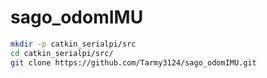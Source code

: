 # sago_odomIMU
```bash
mkdir -p catkin_serialpi/src
cd catkin_serialpi/src/
git clone https://github.com/Tarmy3124/sago_odomIMU.git
```
